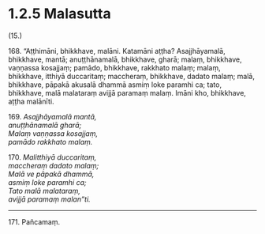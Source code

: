 

# 1.2.5 Malasutta




(15.)

168\. “Aṭṭhimāni, bhikkhave, malāni. Katamāni aṭṭha? Asajjhāyamalā, bhikkhave, mantā; anuṭṭhānamalā, bhikkhave, gharā; malaṃ, bhikkhave, vaṇṇassa kosajjaṃ; pamādo, bhikkhave, rakkhato malaṃ; malaṃ, bhikkhave, itthiyā duccaritaṃ; maccheraṃ, bhikkhave, dadato malaṃ; malā, bhikkhave, pāpakā akusalā dhammā asmiṃ loke paramhi ca; tato, bhikkhave, malā malataraṃ avijjā paramaṃ malaṃ. Imāni kho, bhikkhave, aṭṭha malānīti.

169\. _Asajjhāyamalā mantā,_  
_anuṭṭhānamalā gharā;_  
_Malaṃ vaṇṇassa kosajjaṃ,_  
_pamādo rakkhato malaṃ._  


170\. _Malitthiyā duccaritaṃ,_  
_maccheraṃ dadato malaṃ;_  
_Malā ve pāpakā dhammā,_  
_asmiṃ loke paramhi ca;_  
_Tato malā malataraṃ,_  
_avijjā paramaṃ malan”ti._  


---

171\. Pañcamaṃ.





